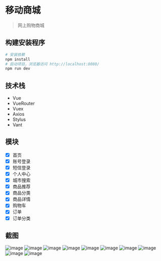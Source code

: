 
# 移动商城
> 网上购物商城
## 构建安装程序
``` bash
# 安装依赖
npm install
# 启动项目，浏览器访问 http://localhost:8080/
npm run dev
```
## 技术栈
- Vue
- VueRouter
- Vuex
- Axios
- Stylus
- Vant
## 模块
* [x] 首页
* [x] 账号登录
* [x] 短信登录
* [x] 个人中心
* [x] 城市搜索
* [x] 商品推荐
* [x] 商品分类
* [x] 商品详情
* [x] 购物车
* [x] 订单
* [x] 订单分类

## 截图
![image](https://github.com/yanyufei7/Mall/blob/master/pictures/%E9%A6%96%E9%A1%B5.png)
![image](https://github.com/yanyufei7/Mall/blob/master/pictures/%E8%B4%AD%E7%89%A9%E8%BD%A6.png)
![image](https://github.com/yanyufei7/Mall/blob/master/pictures/%E8%B4%A6%E5%8F%B7%E7%99%BB%E5%BD%95.png)
![image](https://github.com/yanyufei7/Mall/blob/master/pictures/%E7%9F%AD%E4%BF%A1%E7%99%BB%E5%BD%95.png)
![image](https://github.com/yanyufei7/Mall/blob/master/pictures/%E8%AE%A2%E5%8D%95.png)
![image](https://github.com/yanyufei7/Mall/blob/master/pictures/%E5%9F%8E%E5%B8%82%E6%90%9C%E7%B4%A2.png)
![image](https://github.com/yanyufei7/Mall/blob/master/pictures/%E5%95%86%E5%93%81%E8%AF%A6%E6%83%85.png)
![image](https://github.com/yanyufei7/Mall/blob/master/pictures/%E5%95%86%E5%93%81%E6%8E%A8%E8%8D%90.png)
![image](https://github.com/yanyufei7/Mall/blob/master/pictures/%E5%95%86%E5%93%81%E5%88%86%E7%B1%BB.png)
![image](https://github.com/yanyufei7/Mall/blob/master/pictures/%E4%B8%AA%E4%BA%BA%E4%B8%AD%E5%BF%83.png)

